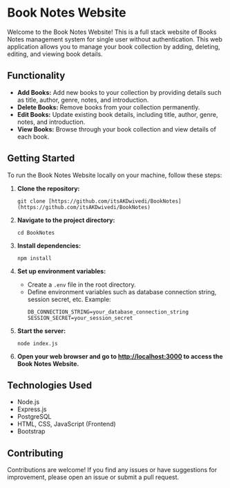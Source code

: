 # Book Notes Website

Welcome to the Book Notes Website! This is a full stack website of Books Notes management system for single user without authentication. This web application allows you to manage your book collection by adding, deleting, editing, and viewing book details.

## Functionality

- **Add Books:** Add new books to your collection by providing details such as title, author, genre, notes, and introduction.
- **Delete Books:** Remove books from your collection permanently.
- **Edit Books:** Update existing book details, including title, author, genre, notes, and introduction.
- **View Books:** Browse through your book collection and view details of each book.

## Getting Started

To run the Book Notes Website locally on your machine, follow these steps:

1. **Clone the repository:**
   ```
   git clone [https://github.com/itsAKDwivedi/BookNotes](https://github.com/itsAKDwivedi/BookNotes)
   ```

2. **Navigate to the project directory:**
   ```
   cd BookNotes
   ```

3. **Install dependencies:**
   ```
   npm install
   ```

4. **Set up environment variables:**
   - Create a `.env` file in the root directory.
   - Define environment variables such as database connection string, session secret, etc. Example:
     ```
     DB_CONNECTION_STRING=your_database_connection_string
     SESSION_SECRET=your_session_secret
     ```

5. **Start the server:**
   ```
   node index.js
   ```

6. **Open your web browser and go to [http://localhost:3000](http://localhost:3000) to access the Book Notes Website.**

## Technologies Used

- Node.js
- Express.js
- PostgreSQL
- HTML, CSS, JavaScript (Frontend)
- Bootstrap

## Contributing

Contributions are welcome! If you find any issues or have suggestions for improvement, please open an issue or submit a pull request.
